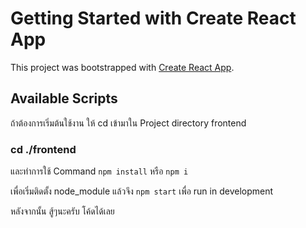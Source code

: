 # Getting Started with Create React App

This project was bootstrapped with [Create React App](https://github.com/facebook/create-react-app).

## Available Scripts

ถ้าต้องการเริ่มต้นใช้งาน ให้ cd เข้ามาใน Project directory frontend 

### cd ./frontend
และทำการใช้ Command 
`npm install` หรือ `npm i` 

เพื่อเริ่มติดตั้ง node_module
แล้วจึง `npm start` เพื่อ run in development

หลังจากนั้น สู้ๆนะครับ โค้ดได้เลย 
